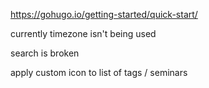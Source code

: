 https://gohugo.io/getting-started/quick-start/

currently timezone isn't being used

search is broken

apply custom icon to list of tags / seminars

